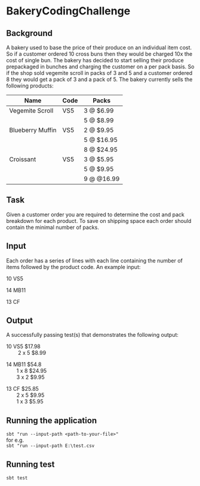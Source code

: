 # BakeryCodingChallenge

## Background

A bakery used to base the price of their produce on an individual item cost. So if a customer ordered 10
cross buns then they would be charged 10x the cost of single bun. The bakery has decided to start
selling their produce prepackaged in bunches and charging the customer on a per pack basis. So if the
shop sold vegemite scroll in packs of 3 and 5 and a customer ordered 8 they would get a pack of 3 and
a pack of 5. The bakery currently sells the following products:

| Name              | Code           | Packs       |
| -------------     | -------------- | ----------- |
| Vegemite Scroll   | VS5            |  3 @ $6.99  | 
|                   |                |  5 @ $8.99  |
| Blueberry Muffin  | VS5            |  2 @ $9.95  |
|                   |                |  5 @ $16.95 |
|                   |                |  8 @ $24.95 |
| Croissant         | VS5            |  3 @ $5.95  |
|                   |                |  5 @ $9.95  |
|                   |                |  9 @ @16.99 |   
                                      
## Task

Given a customer order you are required to determine the cost and pack breakdown for each product.
To save on shipping space each order should contain the minimal number of packs.

## Input

Each order has a series of lines with each line containing the number of items followed by the product
code. An example input:

10 VS5 

14 MB11

13 CF

## Output

A successfully passing test(s) that demonstrates the following output:

10 VS5 $17.98 <br/>
&nbsp; &nbsp;&nbsp;&nbsp;&nbsp;&nbsp; 2 x 5 $8.99
     
14 MB11 $54.8 <br/>
&nbsp;&nbsp;&nbsp;&nbsp;&nbsp;&nbsp; 1 x 8 $24.95</br>
&nbsp;&nbsp;&nbsp;&nbsp;&nbsp;&nbsp; 3 x 2 $9.95

13 CF $25.85 <br/>
&nbsp;&nbsp;&nbsp;&nbsp;&nbsp;&nbsp; 2 x 5 $9.95 <br/>
&nbsp;&nbsp;&nbsp;&nbsp;&nbsp;&nbsp; 1 x 3 $5.95


## Running the application
`sbt "run --input-path <path-to-your-file>"`  
for e.g.  
`sbt "run --input-path E:\test.csv`

## Running test
`sbt test`